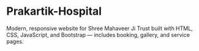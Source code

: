 # Prakartik-Hospital
Modern, responsive website for Shree Mahaveer Ji Trust built with HTML, CSS, JavaScript, and Bootstrap — includes booking, gallery, and service pages.
